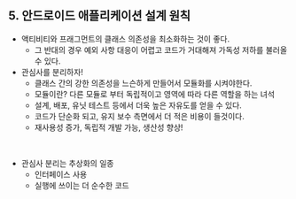 ## 5. 안드로이드 애플리케이션 설계 원칙

- 액티비티와 프래그먼트의 클래스 의존성을 최소화하는 것이 좋다.
    - 그 반대의 경우 예외 사항 대응이 어렵고 코드가 거대해져 가독성 저하를 불러올 수 있다.
- 관심사를 분리하자!
    - 클래스 간의 강한 의존성을 느슨하게 만들어서 모듈화를 시켜야한다.
    - 모듈이란? 다른 모듈로 부터 독립적이고 영역에 따라 다른 역할을 하는 녀석
    - 설계, 배포, 유닛 테스트 등에서 더욱 높은 자유도를 얻을 수 있다.
    - 코드가 단순화 되고, 유지 보수 측면에서 더 적은 비용이 들것이다.
    - 재사용성 증가, 독립적 개발 가능, 생산성 향상!

<br/>

- 관심사 분리는 추상화의 일종
    - 인터페이스 사용
    - 실행에 쓰이는 더 순수한 코드